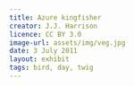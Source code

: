 ```yaml
---
title: Azure kingfisher
creator: J.J. Harrison
licence: CC BY 3.0
image-url: assets/img/veg.jpg
date: 3 July 2011
layout: exhibit
tags: bird, day, twig
---
```

